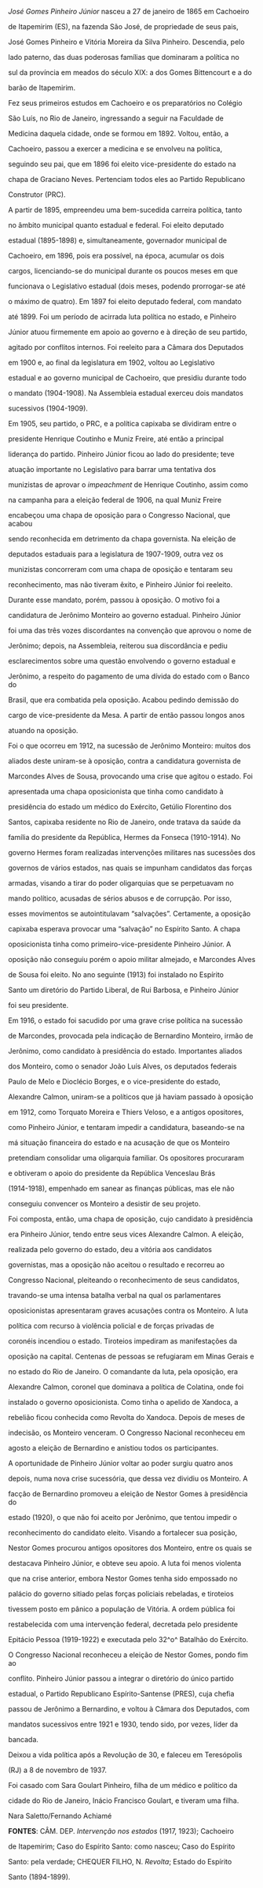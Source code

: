 

*José Gomes Pinheiro Júnior* nasceu a 27 de janeiro de 1865 em Cachoeiro

de Itapemirim (ES), na fazenda São José, de propriedade de seus pais,

José Gomes Pinheiro e Vitória Moreira da Silva Pinheiro. Descendia, pelo

lado paterno, das duas poderosas famílias que dominaram a política no

sul da província em meados do século XIX: a dos Gomes Bittencourt e a do

barão de Itapemirim.



Fez seus primeiros estudos em Cachoeiro e os preparatórios no Colégio

São Luís, no Rio de Janeiro, ingressando a seguir na Faculdade de

Medicina daquela cidade, onde se formou em 1892. Voltou, então, a

Cachoeiro, passou a exercer a medicina e se envolveu na política,

seguindo seu pai, que em 1896 foi eleito vice-presidente do estado na

chapa de Graciano Neves. Pertenciam todos eles ao Partido Republicano

Construtor (PRC).



A partir de 1895, empreendeu uma bem-sucedida carreira política, tanto

no âmbito municipal quanto estadual e federal. Foi eleito deputado

estadual (1895-1898) e, simultaneamente, governador municipal de

Cachoeiro, em 1896, pois era possível, na época, acumular os dois

cargos, licenciando-se do municipal durante os poucos meses em que

funcionava o Legislativo estadual (dois meses, podendo prorrogar-se até

o máximo de quatro). Em 1897 foi eleito deputado federal, com mandato

até 1899. Foi um período de acirrada luta política no estado, e Pinheiro

Júnior atuou firmemente em apoio ao governo e à direção de seu partido,

agitado por conflitos internos. Foi reeleito para a Câmara dos Deputados

em 1900 e, ao final da legislatura em 1902, voltou ao Legislativo

estadual e ao governo municipal de Cachoeiro, que presidiu durante todo

o mandato (1904-1908). Na Assembleia estadual exerceu dois mandatos

sucessivos (1904-1909).



Em 1905, seu partido, o PRC, e a política capixaba se dividiram entre o

presidente Henrique Coutinho e Muniz Freire, até então a principal

liderança do partido. Pinheiro Júnior ficou ao lado do presidente; teve

atuação importante no Legislativo para barrar uma tentativa dos

munizistas de aprovar o *impeachment* de Henrique Coutinho, assim como

na campanha para a eleição federal de 1906, na qual Muniz Freire

encabeçou uma chapa de oposição para o Congresso Nacional, que acabou

sendo reconhecida em detrimento da chapa governista. Na eleição de

deputados estaduais para a legislatura de 1907-1909, outra vez os

munizistas concorreram com uma chapa de oposição e tentaram seu

reconhecimento, mas não tiveram êxito, e Pinheiro Júnior foi reeleito.

Durante esse mandato, porém, passou à oposição. O motivo foi a

candidatura de Jerônimo Monteiro ao governo estadual. Pinheiro Júnior

foi uma das três vozes discordantes na convenção que aprovou o nome de

Jerônimo; depois, na Assembleia, reiterou sua discordância e pediu

esclarecimentos sobre uma questão envolvendo o governo estadual e

Jerônimo, a respeito do pagamento de uma dívida do estado com o Banco do

Brasil, que era combatida pela oposição. Acabou pedindo demissão do

cargo de vice-presidente da Mesa. A partir de então passou longos anos

atuando na oposição.



Foi o que ocorreu em 1912, na sucessão de Jerônimo Monteiro: muitos dos

aliados deste uniram-se à oposição, contra a candidatura governista de

Marcondes Alves de Sousa, provocando uma crise que agitou o estado. Foi

apresentada uma chapa oposicionista que tinha como candidato à

presidência do estado um médico do Exército, Getúlio Florentino dos

Santos, capixaba residente no Rio de Janeiro, onde tratava da saúde da

família do presidente da República, Hermes da Fonseca (1910-1914). No

governo Hermes foram realizadas intervenções militares nas sucessões dos

governos de vários estados, nas quais se impunham candidatos das forças

armadas, visando a tirar do poder oligarquias que se perpetuavam no

mando político, acusadas de sérios abusos e de corrupção. Por isso,

esses movimentos se autointitulavam “salvações”. Certamente, a oposição

capixaba esperava provocar uma “salvação” no Espírito Santo. A chapa

oposicionista tinha como primeiro-vice-presidente Pinheiro Júnior. A

oposição não conseguiu porém o apoio militar almejado, e Marcondes Alves

de Sousa foi eleito. No ano seguinte (1913) foi instalado no Espírito

Santo um diretório do Partido Liberal, de Rui Barbosa, e Pinheiro Júnior

foi seu presidente.



Em 1916, o estado foi sacudido por uma grave crise política na sucessão

de Marcondes, provocada pela indicação de Bernardino Monteiro, irmão de

Jerônimo, como candidato à presidência do estado. Importantes aliados

dos Monteiro, como o senador João Luís Alves, os deputados federais

Paulo de Melo e Dioclécio Borges, e o vice-presidente do estado,

Alexandre Calmon, uniram-se a políticos que já haviam passado à oposição

em 1912, como Torquato Moreira e Thiers Veloso, e a antigos opositores,

como Pinheiro Júnior, e tentaram impedir a candidatura, baseando-se na

má situação financeira do estado e na acusação de que os Monteiro

pretendiam consolidar uma oligarquia familiar. Os opositores procuraram

e obtiveram o apoio do presidente da República Venceslau Brás

(1914-1918), empenhado em sanear as finanças públicas, mas ele não

conseguiu convencer os Monteiro a desistir de seu projeto.



Foi composta, então, uma chapa de oposição, cujo candidato à presidência

era Pinheiro Júnior, tendo entre seus vices Alexandre Calmon. A eleição,

realizada pelo governo do estado, deu a vitória aos candidatos

governistas, mas a oposição não aceitou o resultado e recorreu ao

Congresso Nacional, pleiteando o reconhecimento de seus candidatos,

travando-se uma intensa batalha verbal na qual os parlamentares

oposicionistas apresentaram graves acusações contra os Monteiro. A luta

política com recurso à violência policial e de forças privadas de

coronéis incendiou o estado. Tiroteios impediram as manifestações da

oposição na capital. Centenas de pessoas se refugiaram em Minas Gerais e

no estado do Rio de Janeiro. O comandante da luta, pela oposição, era

Alexandre Calmon, coronel que dominava a política de Colatina, onde foi

instalado o governo oposicionista. Como tinha o apelido de Xandoca, a

rebelião ficou conhecida como Revolta do Xandoca. Depois de meses de

indecisão, os Monteiro venceram. O Congresso Nacional reconheceu em

agosto a eleição de Bernardino e anistiou todos os participantes.



A oportunidade de Pinheiro Júnior voltar ao poder surgiu quatro anos

depois, numa nova crise sucessória, que dessa vez dividiu os Monteiro. A

facção de Bernardino promoveu a eleição de Nestor Gomes à presidência do

estado (1920), o que não foi aceito por Jerônimo, que tentou impedir o

reconhecimento do candidato eleito. Visando a fortalecer sua posição,

Nestor Gomes procurou antigos opositores dos Monteiro, entre os quais se

destacava Pinheiro Júnior, e obteve seu apoio. A luta foi menos violenta

que na crise anterior, embora Nestor Gomes tenha sido empossado no

palácio do governo sitiado pelas forças policiais rebeladas, e tiroteios

tivessem posto em pânico a população de Vitória. A ordem pública foi

restabelecida com uma intervenção federal, decretada pelo presidente

Epitácio Pessoa (1919-1922) e executada pelo 32^o^ Batalhão do Exército.

O Congresso Nacional reconheceu a eleição de Nestor Gomes, pondo fim ao

conflito. Pinheiro Júnior passou a integrar o diretório do único partido

estadual, o Partido Republicano Espírito-Santense (PRES), cuja chefia

passou de Jerônimo a Bernardino, e voltou à Câmara dos Deputados, com

mandatos sucessivos entre 1921 e 1930, tendo sido, por vezes, líder da

bancada.



Deixou a vida política após a Revolução de 30, e faleceu em Teresópolis

(RJ) a 8 de novembro de 1937.



Foi casado com Sara Goulart Pinheiro, filha de um médico e político da

cidade do Rio de Janeiro, Inácio Francisco Goulart, e tiveram uma filha.



Nara Saletto/Fernando Achiamé



**FONTES**: CÂM. DEP. *Intervenção nos estados* (1917, 1923); Cachoeiro

de Itapemirim; Caso do Espírito Santo: como nasceu; Caso do Espírito

Santo: pela verdade; CHEQUER FILHO, N. *Revolta*; Estado do Espírito

Santo (1894-1899).

